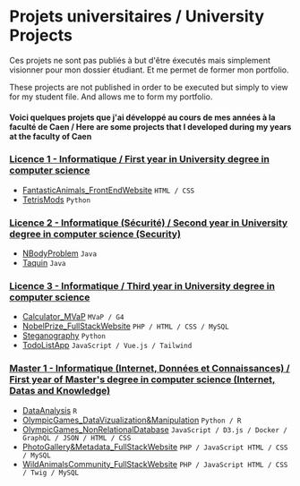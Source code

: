 # Projets universitaires / University Projects

Ces projets ne sont pas publiés à but d'être éxecutés mais simplement visionner pour mon dossier étudiant. Et me permet de former mon portfolio.

These projects are not published in order to be executed but simply to view for my student file. And allows me to form my portfolio.

#### Voici quelques projets que j'ai développé au cours de mes années à la faculté de Caen / Here are some projects that I developed during my years at the faculty of Caen

### [Licence 1 - Informatique / First year in University degree in computer science](/licence1)

- [FantasticAnimals_FrontEndWebsite](/licence1/FantasticAnimals_FrontEndWebsite) `HTML / CSS`
- [TetrisMods](/licence1/TetrisMods) `Python`

### [Licence 2 - Informatique (Sécurité) / Second year in University degree in computer science (Security)](/licence2)

- [NBodyProblem](/licence2/NBodyProblem) `Java`
- [Taquin](/licence2/Taquin) `Java`

### [Licence 3 - Informatique / Third year in University degree in computer science](/licence3)

- [Calculator_MVaP](/licence3/Calculator_MVaP) `MVaP / G4`
- [NobelPrize_FullStackWebsite](/licence3/NobelPrize_FullStackWebsite) `PHP / HTML / CSS / MySQL`
- [Steganography](/licence3/Steganography) `Python`
- [TodoListApp](/licence3/TodoListApp) `JavaScript / Vue.js / Tailwind`

### [Master 1 - Informatique (Internet, Données et Connaissances) / First year of Master's degree in computer science (Internet, Datas and Knowledge)](/master1)

- [DataAnalysis](/master1/DataAnalysis) `R`
- [OlympicGames_DataVizualization&Manipulation](/master1/OlympicGames_DataVizualization&Manipulation) `Python / R`
- [OlympicGames_NonRelationalDatabase](/master1/OlympicGames_NonRelationalDatabase) `JavaScript / D3.js / Docker / GraphQL / JSON / HTML / CSS`
- [PhotoGallery&Metadata_FullStackWebsite](/master1/PhotoGallery&Metadata_FullStackWebsite) `PHP / JavaScript HTML / CSS / MySQL`
- [WildAnimalsCommunity_FullStackWebsite](/master1/WildAnimalsCommunity_FullStackWebsite) `PHP / JavaScript HTML / CSS / Twig / MySQL`
